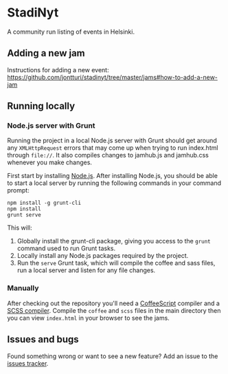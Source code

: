 # StadiNyt

A community run listing of events in Helsinki.

## Adding a new jam

Instructions for adding a new event: <https://github.com/jontturi/stadinyt/tree/master/jams#how-to-add-a-new-jam>

## Running locally

### Node.js server with Grunt
Running the project in a local Node.js server with Grunt should get around any `XMLHttpRequest` errors that may come up when trying to run index.html through `file://`. It also compiles changes to jamhub.js and jamhub.css whenever you make changes.

First start by installing [Node.js](http://nodejs.org/). After installing Node.js, you should be able to start a local server by running the following commands in your command prompt:

    npm install -g grunt-cli
    npm install
    grunt serve

This will:

1. Globally install the grunt-cli package, giving you access to the `grunt` command used to run Grunt tasks.
2. Locally install any Node.js packages required by the project.
3. Run the `serve` Grunt task, which will compile the coffee and sass files, run a local server and listen for any file changes.

### Manually
After checking out the repository you'll need a
[CoffeeScript](http://coffeescript.org/) compiler and a [SCSS
compiler](http://sass-lang.com/). Compile the `coffee` and `scss` files in the
main directory then you can view `index.html` in your browser to see the jams.

## Issues and bugs

Found something wrong or want to see a new feature? Add an issue to the [issues
tracker](https://github.com/jontturi/stadinyt/issues).
